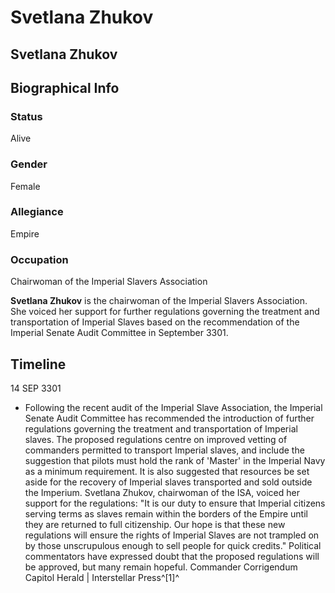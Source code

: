 # Svetlana Zhukov
## Svetlana Zhukov

		

## Biographical Info

### Status

Alive

### Gender

Female

### Allegiance

Empire

### Occupation

Chairwoman of the Imperial Slavers Association

**Svetlana Zhukov** is the chairwoman of the Imperial Slavers Association. She voiced her support for further regulations governing the treatment and transportation of Imperial Slaves based on the recommendation of the Imperial Senate Audit Committee in September 3301.

## Timeline

14 SEP 3301

- Following the recent audit of the Imperial Slave Association, the Imperial Senate Audit Committee has recommended the introduction of further regulations governing the treatment and transportation of Imperial slaves. The proposed regulations centre on improved vetting of commanders permitted to transport Imperial slaves, and include the suggestion that pilots must hold the rank of 'Master' in the Imperial Navy as a minimum requirement. It is also suggested that resources be set aside for the recovery of Imperial slaves transported and sold outside the Imperium. Svetlana Zhukov, chairwoman of the ISA, voiced her support for the regulations: "It is our duty to ensure that Imperial citizens serving terms as slaves remain within the borders of the Empire until they are returned to full citizenship. Our hope is that these new regulations will ensure the rights of Imperial Slaves are not trampled on by those unscrupulous enough to sell people for quick credits." Political commentators have expressed doubt that the proposed regulations will be approved, but many remain hopeful.
Commander Corrigendum
Capitol Herald | Interstellar Press^[1]^